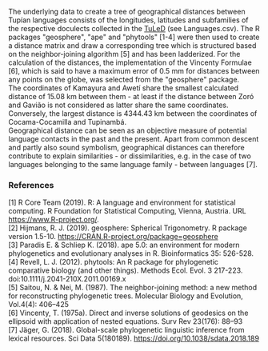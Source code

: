 The underlying data to create a tree of geographical distances between Tupían languages consists of the longitudes, latitudes and subfamilies of the respective doculects collected in the [TuLeD](http://tuled.org) (see Languages.csv). The R packages "geosphere", "ape" and "phytools" [1-4] were then used to create a distance matrix and draw a corresponding tree which is structured based on the neighbor-joining algorithm [5] and has been ladderized. For the calculation of the distances, the implementation of the Vincenty Formulae [6], which is said to have a maximum error of 0.5 mm for distances between any points on the globe, was selected from the "geosphere" package.  
The coordinates of Kamayura and Awetí share the smallest calculated distance of 15.08 km between them - at least if the distance between Zoró and Gavião is not considered as latter share the same coordinates. Conversely, the largest distance is 4344.43 km between the coordinates of Cocama-Cocamilla and Tupinambá.  
Geographical distance can be seen as an objective measure of potential language contacts in the past and the present. Apart from common descent and partly also sound symbolism, geographical distances can therefore contribute to explain similarities - or dissimilarities, e.g. in the case of two languages belonging to the same language family - between languages [7].

### References
[1] R Core Team (2019). R: A language and environment for statistical computing. R Foundation for Statistical Computing, Vienna,
  Austria. URL https://www.R-project.org/.  
[2] Hijmans, R. J. (2019). geosphere: Spherical Trigonometry. R package version 1.5-10. https://CRAN.R-project.org/package=geosphere  
[3] Paradis E. & Schliep K. (2018). ape 5.0: an environment for modern phylogenetics and evolutionary analyses in R. Bioinformatics 35:
  526-528.  
[4] Revell, L. J. (2012). phytools: An R package for phylogenetic comparative biology (and other things). Methods Ecol. Evol. 3 217-223.
  doi:10.1111/j.2041-210X.2011.00169.x  
[5] Saitou, N. & Nei, M. (1987). The neighbor-joining method: a new method for reconstructing phylogenetic trees. Molecular Biology and Evolution, Vol.4(4): 406–425  
[6] Vincenty, T. (1975a). Direct and inverse solutions of geodesics on the ellipsoid with application of nested equations. Surv Rev 23(176): 88–93  
[7] Jäger, G. (2018). Global-scale phylogenetic linguistic inference from lexical resources. Sci Data 5(180189). https://doi.org/10.1038/sdata.2018.189
